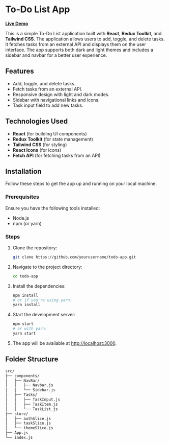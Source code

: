 # To-Do List App

[**Live Demo**](https://your-deployment-link.com)

This is a simple To-Do List application built with **React**, **Redux Toolkit**, and **Tailwind CSS**. The application allows users to add, toggle, and delete tasks. It fetches tasks from an external API and displays them on the user interface. The app supports both dark and light themes and includes a sidebar and navbar for a better user experience.

## Features

- Add, toggle, and delete tasks.
- Fetch tasks from an external API.
- Responsive design with light and dark modes.
- Sidebar with navigational links and icons.
- Task input field to add new tasks.

## Technologies Used

- **React** (for building UI components)
- **Redux Toolkit** (for state management)
- **Tailwind CSS** (for styling)
- **React Icons** (for icons)
- **Fetch API** (for fetching tasks from an API)

## Installation

Follow these steps to get the app up and running on your local machine.

### Prerequisites

Ensure you have the following tools installed:

- Node.js
- npm (or yarn)

### Steps

1. Clone the repository:
    ```bash
    git clone https://github.com/yourusername/todo-app.git
    ```

2. Navigate to the project directory:
    ```bash
    cd todo-app
    ```

3. Install the dependencies:
    ```bash
    npm install
    # or if you're using yarn:
    yarn install
    ```

4. Start the development server:
    ```bash
    npm start
    # or with yarn:
    yarn start
    ```

5. The app will be available at [http://localhost:3000](http://localhost:3000).

## Folder Structure

```bash
src/
├── components/
│   ├── NavBar/
│   │   ├── Navbar.js
│   │   └── Sidebar.js
│   ├── Tasks/
│   │   ├── TaskInput.js
│   │   ├── TaskItem.js
│   │   └── TaskList.js
├── store/
│   ├── authSlice.js
│   ├── taskSlice.js
│   └── themeSlice.js
├── App.js
└── index.js
